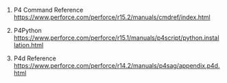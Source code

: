 1. P4 Command Reference
https://www.perforce.com/perforce/r15.2/manuals/cmdref/index.html

2. P4Python
https://www.perforce.com/perforce/r15.1/manuals/p4script/python.installation.html

3. P4d Reference
https://www.perforce.com/perforce/r14.2/manuals/p4sag/appendix.p4d.html
